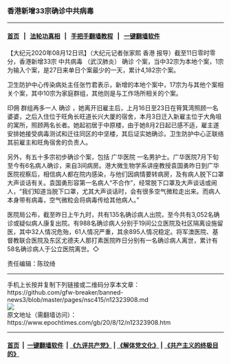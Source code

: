 ### 香港新增33宗确诊中共病毒
------------------------

#### [首页](https://github.com/gfw-breaker/banned-news3/blob/master/README.md) &nbsp;&nbsp;|&nbsp;&nbsp; [法轮功真相](https://github.com/begood0513/basic/blob/master/README.md)  &nbsp;&nbsp;|&nbsp;&nbsp; [手把手翻墙教程](https://github.com/gfw-breaker/guides/wiki)  &nbsp;&nbsp;|&nbsp;&nbsp; [一键翻墙软件](https://github.com/gfw-breaker/nogfw/blob/master/README.md)  



<div><p>
 【大纪元2020年08月12日讯】（大纪元记者张家熙
 <ok href="https://www.epochtimes.com/gb/tag/%E9%A6%99%E6%B8%AF.html">
  香港
 </ok>
 报导）截至11日零时零分，香港新增33宗
 <ok href="https://www.epochtimes.com/gb/tag/%E4%B8%AD%E5%85%B1%E7%97%85%E6%AF%92.html">
  中共病毒
 </ok>
 （武汉肺炎）
 <ok href="https://www.epochtimes.com/gb/tag/%E7%A1%AE%E8%AF%8A.html">
  确诊
 </ok>
 个案，当中32宗为本地个案，1宗为输入个案，是27日来单日个案最少的一天，累计4,182宗个案。
</p>
<p>
 卫生防护中心传染病处主任张竹君表示，新增的本地个案中，17宗为与其他个案相关个案，其中10宗为家庭群组，其他则是与工作场所相关的个案。
</p>
<p>
 <ok href="https://www.epochtimes.com/gb/tag/%E5%8D%B0%E4%BD%A3.html">
  印佣
 </ok>
 群组再多一人
 <ok href="https://www.epochtimes.com/gb/tag/%E7%A1%AE%E8%AF%8A.html">
  确诊
 </ok>
 ，她离开旧雇主后，上月16日至23日在筲箕湾照顾一名婆婆，之后入住位于旺角长旺道长兴大厦的宿舍，本月3日迁入新雇主位于大角咀的寓所，照顾两名长者。她起初居于中原楼，由于她8月2日起已感不适，雇主遂安排她接受病毒测试和迁往同区的中坚楼，其后证实她确诊。卫生防护中心正联络其前雇主和旺角宿舍的负责人。
</p>
<p>
 另外，有五十多宗初步确诊个案，包括
 <ok href="https://www.epochtimes.com/gb/tag/%E5%B9%BF%E5%8D%8E%E5%8C%BB%E9%99%A2.html">
  广华医院
 </ok>
 一名男护士。广华医院7月下旬至今有6名病人确诊，来自3间病房。港大微生物学系讲座教授袁国勇昨日到广华医院视察后，相信病人都在院内感染，与他们因病情要转病房，及有病人脱下口罩大声谈话有关。袁国勇形容第一名病人“不合作”，经常脱下口罩及大声谈话或闹人，“我们知道当脱下口罩，尤其大声谈话时，会有很多空气微粒走出来。而病人本身带有病毒，空气微粒会将病毒传给其他病人。”
</p>
<p>
 医院局公布，截至昨日上午九时，共有135名确诊病人出院，至今共有3,052名确诊或疑似病人康复出院。有988名确诊病人分别于19间公立医院及社区隔离设施留医，其中32人情况危殆，61人情况严重，其余895人情况稳定。将军澳医院、基督教联合医院及东区尤德夫人那打素医院昨日分别有一名确诊病人离世，累计有58名确诊病人于公立医院离世。◇
</p>
<p>
 责任编辑：陈玟绮
</p>
</div>
<hr/>
手机上长按并复制下列链接或二维码分享本文章：<br/>
https://github.com/gfw-breaker/banned-news3/blob/master/pages/nsc415/n12323908.md <br/>
<a href='https://github.com/gfw-breaker/banned-news3/blob/master/pages/nsc415/n12323908.md'><img src='https://github.com/gfw-breaker/banned-news3/blob/master/pages/nsc415/n12323908.md.png'/></a> <br/>
原文地址（需翻墙访问）：https://www.epochtimes.com/gb/20/8/12/n12323908.htm


------------------------
#### [首页](https://github.com/gfw-breaker/banned-news3/blob/master/README.md) &nbsp;|&nbsp; [一键翻墙软件](https://github.com/gfw-breaker/nogfw/blob/master/README.md) &nbsp;| [《九评共产党》](https://github.com/gfw-breaker/9ping.md/blob/master/README.md#九评之一评共产党是什么) | [《解体党文化》](https://github.com/gfw-breaker/jtdwh.md/blob/master/README.md) | [《共产主义的终极目的》](https://github.com/gfw-breaker/gczydzjmd.md/blob/master/README.md)


<img src='http://gfw-breaker.win/banned-news3/pages/nsc415/n12323908.md' width='0px' height='0px'/>
